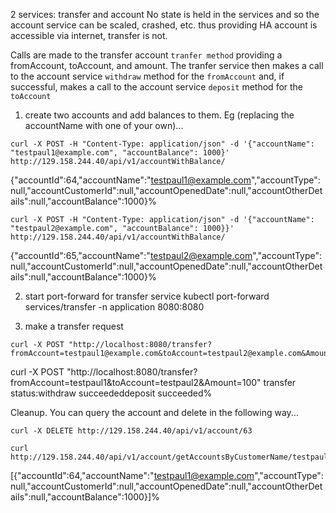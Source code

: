 
2 services: transfer and account
No state is held in the services and so the account service can be scaled, crashed, etc. thus providing HA
account is accessible via internet, transfer is not.

Calls are made to the transfer account `tranfer method` providing a fromAccount, toAccount, and amount.
The tranfer service then makes a call to the account service `withdraw` method for the `fromAccount` and, if successful, makes a call to the account service `deposit` method for the `toAccount`

1. create two accounts and add balances to them. Eg (replacing the accountName with one of your own)...

```
curl -X POST -H "Content-Type: application/json" -d '{"accountName": "testpaul1@example.com", "accountBalance": 1000}' http://129.158.244.40/api/v1/accountWithBalance/
```
{"accountId":64,"accountName":"testpaul1@example.com","accountType":null,"accountCustomerId":null,"accountOpenedDate":null,"accountOtherDetails":null,"accountBalance":1000}%
```
curl -X POST -H "Content-Type: application/json" -d '{"accountName": "testpaul2@example.com", "accountBalance": 1000}}' http://129.158.244.40/api/v1/accountWithBalance/
```
{"accountId":65,"accountName":"testpaul2@example.com","accountType":null,"accountCustomerId":null,"accountOpenedDate":null,"accountOtherDetails":null,"accountBalance":1000}%

2. start port-forward for transfer service
   kubectl port-forward services/transfer -n application 8080:8080

3. make a transfer request
```
curl -X POST "http://localhost:8080/transfer?fromAccount=testpaul1@example.com&toAccount=testpaul2@example.com&Amount=100"
```
curl -X POST "http://localhost:8080/transfer?fromAccount=testpaul1&toAccount=testpaul2&Amount=100"
transfer status:withdraw succeededdeposit succeeded%





Cleanup. You can query the account and delete in the following way...
```
curl -X DELETE http://129.158.244.40/api/v1/account/63
```
```
curl  http://129.158.244.40/api/v1/account/getAccountsByCustomerName/testpaul1@example.com
```
[{"accountId":64,"accountName":"testpaul1@example.com","accountType":null,"accountCustomerId":null,"accountOpenedDate":null,"accountOtherDetails":null,"accountBalance":1000}]%   
